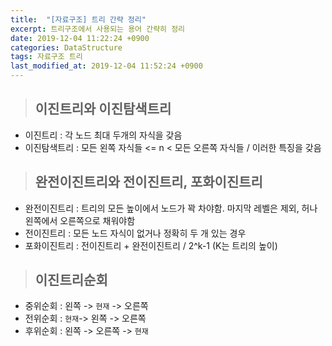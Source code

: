 ```yaml
---
title:  "[자료구조] 트리 간략 정리"
excerpt: 트리구조에서 사용되는 용어 간략히 정리
date: 2019-12-04 11:22:24 +0900
categories: DataStructure
tags: 자료구조 트리
last_modified_at: 2019-12-04 11:52:24 +0900
---
```


>## 이진트리와 이진탐색트리  
  
- 이진트리 : 각 노드 최대 두개의 자식을 갖음  
- 이진탐색트리 : 모든 왼쪽 자식들 <= n < 모든 오른쪽 자식들 / 이러한 특징을 갖음  
  
  
>## 완전이진트리와 전이진트리, 포화이진트리  
  
- 완전이진트리 : 트리의 모든 높이에서 노드가 꽉 차야함. 마지막 레벨은 제외, 허나 왼쪽에서 오른쪽으로 채워야함  
- 전이진트리 : 모든 노드 자식이 없거나 정확히 두 개 있는 경우  
- 포화이진트리 : 전이진트리 + 완전이진트리 / 2^k-1 (K는 트리의 높이)  
  
  
>## 이진트리순회  
  
- 중위순회 : 왼쪽 -> `현재` -> 오른쪽  
- 전위순회 : `현재`-> 왼쪽 -> 오른쪽  
- 후위순회 : 왼쪽 -> 오른쪽 -> `현재`  

